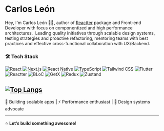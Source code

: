 # Carlos León  


Hey, I'm Carlos León 👋🏼, author of [Reactter](https://github.com/2devs-team/reactter) package and Front-end Developer with focus on componentized and high performance architectures. 
Leading quality initiatives through scalable design systems, testing strategies and proactive refactoring, mentoring teams with best practices and effective cross-functional collaboration with UX/Backend.


### **🛠️ Tech Stack**  

![React](https://img.shields.io/badge/React-61DAFB?logo=react&logoColor=black)   ![Next.js](https://img.shields.io/badge/Next.js-000000?logo=next.js&logoColor=white)  ![React Native](https://img.shields.io/badge/React_Native-61DAFB?logo=react&logoColor=black)  ![TypeScript](https://img.shields.io/badge/TypeScript-3178C6?logo=typescript&logoColor=white)  ![Tailwind CSS](https://img.shields.io/badge/Tailwind_CSS-06B6D4?logo=tailwind-css&logoColor=white)  ![Flutter](https://img.shields.io/badge/Flutter-02569B?logo=flutter&logoColor=white) ![Reactter](https://img.shields.io/badge/Reactter-02569B?logo=dart&logoColor=white) ![BLoC](https://img.shields.io/badge/BLoC-02569B?logo=dart&logoColor=white)  ![GetX](https://img.shields.io/badge/GetX-008000?logo=dart&logoColor=white)  ![Redux](https://img.shields.io/badge/Redux-764ABC?logo=redux&logoColor=white)  ![Zustand](https://img.shields.io/badge/Zustand-000000?logo=react&logoColor=white) 

[![Top Langs](https://github-readme-stats.vercel.app/api/top-langs/?username=CarLeonDev&layout=compact&theme=dark)](https://github.com/CarLeonDev)  
---

🚀 Building scalable apps | ⚡ Performance enthusiast | 🎨 Design systems advocate

---
⭐ **Let’s build something awesome!**  
